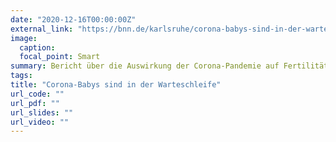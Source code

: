 ```yaml
---
date: "2020-12-16T00:00:00Z"
external_link: "https://bnn.de/karlsruhe/corona-babys-sind-in-der-warteschleife"
image:
  caption: 
  focal_point: Smart
summary: Bericht über die Auswirkung der Corona-Pandemie auf Fertilität. 
tags:
title: "Corona-Babys sind in der Warteschleife"
url_code: ""
url_pdf: ""
url_slides: ""
url_video: ""
---
```

